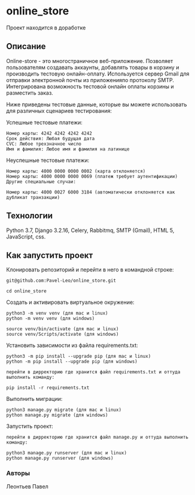 # online_store
Проект находится в доработке

## Описание
Online-store - это многостраничное веб-приложение.
Позволяет пользователям создавать аккаунты, добавлять товары в корзину и производить тестовую онлайн-оплату.
Используется сервер Gmail для отправки электронной почты из приложенияпо протоколу SMTP.
Интегрирована возможность тестовой онлайн оплаты корзины и разместить заказ.

Ниже приведены тестовые данные, которые вы можете использовать для различных сценариев тестирования:

Успешные тестовые платежи:
```
Номер карты: 4242 4242 4242 4242
Срок действия: Любая будущая дата
CVC: Любое трехзначное число
Имя и фамилия: Любое имя и фамилия на латинице
```

Неуспешные тестовые платежи:
```
Номер карты: 4000 0000 0000 0002 (карта отклоняется)
Номер карты: 4000 0000 0000 0069 (платеж требует аутентификации)
Другие специальные случаи:

Номер карты: 4000 0027 6000 3184 (автоматически отклоняется как дубликат транзакции)
```

## Технологии
Python 3.7,
Django 3.2.16,
Celery,
Rabbitmq,
SMTP (Gmail),
HTML 5,
JavaScript,
css.

## Как запустить проект

Клонировать репозиторий и перейти в него в командной строке:

```
git@github.com:Pavel-Leo/online_store.git
```

```
cd online_store
```

Cоздать и активировать виртуальное окружение:

```
python3 -m venv venv (для mac и linux)
python -m venv venv (для windows)
```

```
source venv/bin/activate (для mac и linux)
source venv/Scripts/activate (для windows)
```

Установить зависимости из файла requirements.txt:

```
python3 -m pip install --upgrade pip (для mac и linux)
python -m pip install --upgrade pip (для windows)
```

```
перейти в дирректорию где хранится файл requirements.txt и оттуда выполнить команду:

pip install -r requirements.txt
```

Выполнить миграции:

```
python3 manage.py migrate (для mac и linux)
python manage.py migrate (для windows)
```

Запустить проект:

```
перейти в дирректорию где хранится файл manage.py и оттуда выполнить команду:

python3 manage.py runserver (для mac и linux)
python manage.py runserver (для windows)
```
### Авторы
Леонтьев Павел
